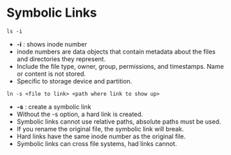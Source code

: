 # Symbolic Links

`ls -i`
- **-i** : shows inode number
- inode numbers are data objects that contain metadata about the files and directories they represent. 
- Include the file type, owner, group, permissions, and timestamps. Name or content is not stored.
- Specific to storage device and partition.

`ln -s <file to link> <path where link to show up>`
- **-s** : create a symbolic link
- Without the -s option, a hard link is created.
- Symbolic links cannot use relative paths, absolute paths must be used.
- If you rename the original file, the symbolic link will break.
- Hard links have the same inode number as the original file.
- Symbolic links can cross file systems, had links cannot.

